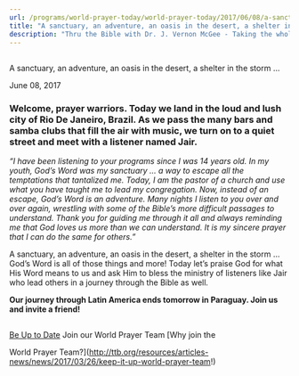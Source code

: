 ```yaml
---
url: /programs/world-prayer-today/world-prayer-today/2017/06/08/a-sanctuary-an-adventure-an-oasis-in-the-desert-a-shelter-in-the-storm
title: "A sanctuary, an adventure, an oasis in the desert, a shelter in the storm …"
description: "Thru the Bible with Dr. J. Vernon McGee - Taking the whole Word to the whole world"
---
```







## 
 A sanctuary, an adventure, an oasis in the desert, a shelter in the storm …


June 08, 2017




### Welcome, prayer warriors. Today we land in the loud and lush city of Rio De Janeiro, Brazil. As we pass the many bars and samba clubs that fill the air with music, we turn on to a quiet street and meet with a listener named Jair.


*“I have been listening to your programs since I was 14 years old. In my youth, God’s Word was my sanctuary … a way to escape all the temptations that tantalized me. Today, I am the pastor of a church and use what you have taught me to lead my congregation. Now, instead of an escape, God’s Word is an adventure. Many nights I listen to you over and over again, wrestling with some of the Bible’s more difficult passages to understand. Thank you for guiding me through it all and always reminding me that God loves us more than we can understand. It is my sincere prayer that I can do the same for others.”*


A sanctuary, an adventure, an oasis in the desert, a shelter in the storm … God’s Word is all of those things and more! Today let’s praise God for what His Word means to us and ask Him to bless the ministry of listeners like Jair who lead others in a journey through the Bible as well.


**Our journey through Latin America ends tomorrow in Paraguay. Join us and invite a friend!**





## 




[Be Up to Date](http://feeds.feedburner.com/WorldPrayerToday "World Prayer Today RSS Feed")
Join our World Prayer Team
[Why join the  

World Prayer Team?](http://ttb.org/resources/articles-news/news/2017/03/26/keep-it-up-world-prayer-team!)




